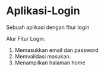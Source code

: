 # Aplikasi-Login
Sebuah aplikasi dengan fitur login

Alur Fitur Login: 
1. Memasukkan email dan password
2. Memvalidasi masukan.
3. Menampilkan halaman home
